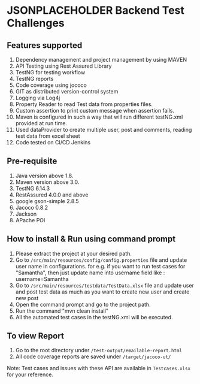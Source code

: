 # JSONPLACEHOLDER Backend Test Challenges 

## Features supported
1. Dependency management and project management by using MAVEN 
2. API Testing using Rest Assured Library
3. TestNG for testing workflow
4. TestNG reports
5. Code coverage using jococo
6. GIT as distributed version-control system
7. Logging via Log4j
8. Property Reader to read Test data from properties files.
9. Custom assertion to print custom message when assertion fails.
10. Maven is configured in such a way that will run different testNG.xml provided at run time.
11. Used dataProvider to create multiple user, post and comments, reading test data from excel sheet
12. Code tested on CI/CD Jenkins

## Pre-requisite
1. Java version above 1.8.
2. Maven version above 3.0.
3. TestNG 6.14.3
4. RestAssured 4.0.0 and above
5. google gson-simple 2.8.5
6. Jacoco 0.8.2
7. Jackson
8. APache POI

## How to install & Run using command prompt
1. Please extract the project at your desired path.
2. Go to `/src/main/resources/config/config.properties` file and update user name in configurations.
	for e.g.	if you want to run test cases for "Samantha", then just update name into username field
				like : username=Samantha
3. Go to `/src/main/resources/testdata/TestData.xlsx`	file and update user and post test data as much as you want to create new user and create new post		
4. Open the command prompt and go to the project path.
5. Run the command "mvn clean install"
6. All the automated test cases in the testNG.xml will be executed.

		
## To view Report 
1. Go to the root directory under `/test-output/emailable-report.html`
2. All code coverage reports are saved under `/target/jacoco-ut/` 


Note: Test cases and issues with these API are available in `Testcases.xlsx` for your reference.
